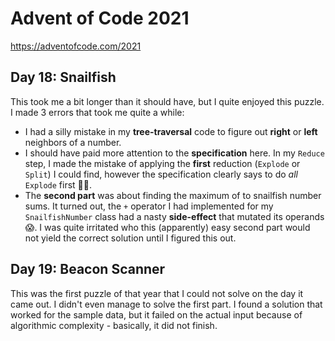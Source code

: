 # Advent of Code 2021

<https://adventofcode.com/2021>

## Day 18: Snailfish

This took me a bit longer than it should have, but I quite enjoyed this puzzle.
I made 3 errors that took me quite a while:

* I had a silly mistake in my **tree-traversal** code to figure out **right** or **left**
neighbors of a number.
* I should have paid more attention to the **specification** here. In
my `Reduce` step, I made the mistake of applying the **first** reduction (`Explode` or `Split`)
I could find, however the specification clearly says to do *all* `Explode` first 🤦‍♂️.
* The **second part** was about finding the maximum of to snailfish number sums.
It turned out, the `+` operator I had implemented for my `SnailfishNumber` class
had a nasty **side-effect** that mutated its operands 😱. I was quite irritated
who this (apparently) easy second part would not yield the correct solution until
I figured this out.

## Day 19: Beacon Scanner

This was the first puzzle of that year that I could not solve on the day
it came out. I didn't even manage to solve the first part. I found a
solution that worked for the sample data, but it failed on the
actual input because of algorithmic complexity - basically, it did not finish.

